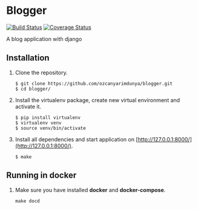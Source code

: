 # Blogger

[![Build Status](https://travis-ci.org/ozcanyarimdunya/blogger.svg?branch=master)](https://travis-ci.org/ozcanyarimdunya/blogger)
[![Coverage Status](https://coveralls.io/repos/github/ozcanyarimdunya/blogger/badge.svg?branch=master)](https://coveralls.io/github/ozcanyarimdunya/blogger?branch=master)

A blog application with django


## Installation

1. Clone the repository.
   ```
   $ git clone https://github.com/ozcanyarimdunya/blogger.git
   $ cd blogger/
   ```

2. Install the virtualenv package, create new virtual environment and activate it.
   ```
   $ pip install virtualenv
   $ virtualenv venv
   $ source venv/bin/activate
   ```

3. Install all dependencies and start application on [http://127.0.0.1:8000/](http://127.0.0.1:8000/).
   ```
   $ make
   ```

## Running in docker

1. Make sure you have installed **docker** and **docker-compose**.
   ```
   make docd
   ```

